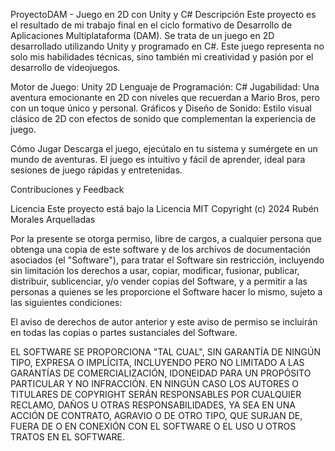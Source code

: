 ProyectoDAM - Juego en 2D con Unity y C#
Descripción
Este proyecto es el resultado de mi trabajo final en el ciclo formativo de Desarrollo de Aplicaciones Multiplataforma (DAM). Se trata de un juego en 2D desarrollado utilizando Unity y programado en C#. Este juego representa no solo mis habilidades técnicas, sino también mi creatividad y pasión por el desarrollo de videojuegos.

Motor de Juego: Unity 2D
Lenguaje de Programación: C#
Jugabilidad: Una aventura emocionante en 2D con niveles que recuerdan a Mario Bros, pero con un toque único y personal.
Gráficos y Diseño de Sonido: Estilo visual clásico de 2D con efectos de sonido que complementan la experiencia de juego.

Cómo Jugar
Descarga el juego, ejecútalo en tu sistema y sumérgete en un mundo de aventuras. El juego es intuitivo y fácil de aprender, ideal para sesiones de juego rápidas y entretenidas.

Contribuciones y Feedback


Licencia
Este proyecto está bajo la Licencia MIT
Copyright (c) 2024 Rubén Morales Arquelladas

Por la presente se otorga permiso, libre de cargos, a cualquier persona que obtenga una copia de este software y de los archivos de documentación asociados (el "Software"), para tratar el Software sin restricción, incluyendo sin limitación los derechos a usar, copiar, modificar, fusionar, publicar, distribuir, sublicenciar, y/o vender copias del Software, y a permitir a las personas a quienes se les proporcione el Software hacer lo mismo, sujeto a las siguientes condiciones:

El aviso de derechos de autor anterior y este aviso de permiso se incluirán en todas las copias o partes sustanciales del Software.

EL SOFTWARE SE PROPORCIONA "TAL CUAL", SIN GARANTÍA DE NINGÚN TIPO, EXPRESA O IMPLÍCITA, INCLUYENDO PERO NO LIMITADO A LAS GARANTÍAS DE COMERCIALIZACIÓN, IDONEIDAD PARA UN PROPÓSITO PARTICULAR Y NO INFRACCIÓN. EN NINGÚN CASO LOS AUTORES O TITULARES DE COPYRIGHT SERÁN RESPONSABLES POR CUALQUIER RECLAMO, DAÑOS U OTRAS RESPONSABILIDADES, YA SEA EN UNA ACCIÓN DE CONTRATO, AGRAVIO O DE OTRO TIPO, QUE SURJAN DE, FUERA DE O EN CONEXIÓN CON EL SOFTWARE O EL USO U OTROS TRATOS EN EL SOFTWARE.
